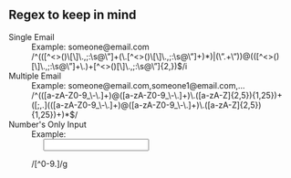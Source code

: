 Regex to keep in mind
------

<dl>
  <dt>Single Email</dt>
  <dd>Example: someone@email.com <br />
  /^(([^<>()\[\]\.,;:\s@\”]+(\.[^<>()\[\]\.,;:\s@\”]+)*)|(\”.+\”))@(([^<>()[\]\.,;:\s@\”]+\.)+[^<>()[\]\.,;:\s@\”]{2,})$/i</dd>

  <dt>Multiple Email</dt>
  <dd>Example: someone@email.com,someone1@email.com,... <br />
  /^(([a-zA-Z0-9_\-\.]+)@([a-zA-Z0-9_\-\.]+)\.([a-zA-Z]{2,5}){1,25})+([;,.](([a-zA-Z0-9_\-\.]+)@([a-zA-Z0-9_\-\.]+)\.([a-zA-Z]{2,5}){1,25})+)*$/
  </dd>
  
  <dt>Number's Only Input</dt>
  <dd>Example: 
  <code>
   <input type="text" oninput="this.value = this.value.replace(/[^0-9.]/g, ''); this.value = this.value.replace(/(\..*)\./g, '$1');" >
  </code>
  <br />
  /[^0-9.]/g
  </dd>
  
</dl>
